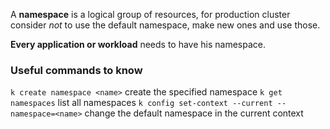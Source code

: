 A **namespace** is a logical group of resources, for production cluster consider *not* to use the default namespace, make new ones and use those.

**Every application or workload** needs to have his namespace.

### Useful commands to know

`k create namespace <name>` create the specified namespace
`k get namespaces` list all namespaces
`k config set-context --current --namespace=<name>` change the default namespace in the current context
